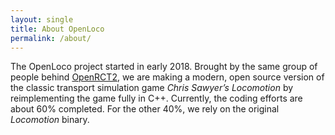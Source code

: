 ```yaml
---
layout: single
title: About OpenLoco
permalink: /about/
---
```


The OpenLoco project started in early 2018. Brought by the same group of people behind [OpenRCT2](https://openrct2.io), we are making a modern, open source version of the classic transport simulation game *Chris Sawyer’s Locomotion* by reimplementing the game fully in C++. Currently, the coding efforts are about 60% completed. For the other 40%, we rely on the original *Locomotion* binary.
